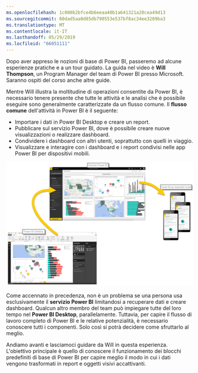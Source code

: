 ```yaml
---
ms.openlocfilehash: 1c000b2bfce4b6eeaa40b1a641321a20cea49d13
ms.sourcegitcommit: 60dad5aa0d85db790553e537bf8ac34ee3289ba3
ms.translationtype: MT
ms.contentlocale: it-IT
ms.lasthandoff: 05/29/2019
ms.locfileid: "66051111"
---
```

Dopo aver appreso le nozioni di base di Power BI, passeremo ad alcune esperienze pratiche e a un tour guidato. La guida nel video è **Will Thompson**, un Program Manager del team di Power BI presso Microsoft. Saranno ospiti del corso anche altre guide.

Mentre Will illustra la moltitudine di operazioni consentite da Power BI, è necessario tenere presente che tutte le attività e le analisi che è possibile eseguire sono generalmente caratterizzate da un flusso comune. Il **flusso comune** dell'attività in Power BI è il seguente:

* Importare i dati in Power BI Desktop e creare un report.
* Pubblicare sul servizio Power BI, dove è possibile creare nuove visualizzazioni o realizzare dashboard.
* Condividere i dashboard con altri utenti, soprattutto con quelli in viaggio.
* Visualizzare e interagire con i dashboard e i report condivisi nelle app Power BI per dispositivi mobili.

![](media/0-1-intro-using-power-bi/c0a1_1.png)

Come accennato in precedenza, non è un problema se una persona usa esclusivamente il **servizio Power BI** limitandosi a recuperare dati e creare dashboard. Qualcun altro membro del team può impiegare tutte del loro tempo nel **Power BI Desktop**, parallelamente. Tuttavia, per capire il flusso di lavoro completo di Power BI e le relative potenzialità, è necessario conoscere tutti i componenti. Solo così si potrà decidere come sfruttarlo al meglio.

Andiamo avanti e lasciamoci guidare da Will in questa esperienza. L'obiettivo principale è quello di conoscere il funzionamento dei blocchi predefiniti di base di Power BI per capire meglio il modo in cui i dati vengono trasformati in report e oggetti visivi accattivanti.

